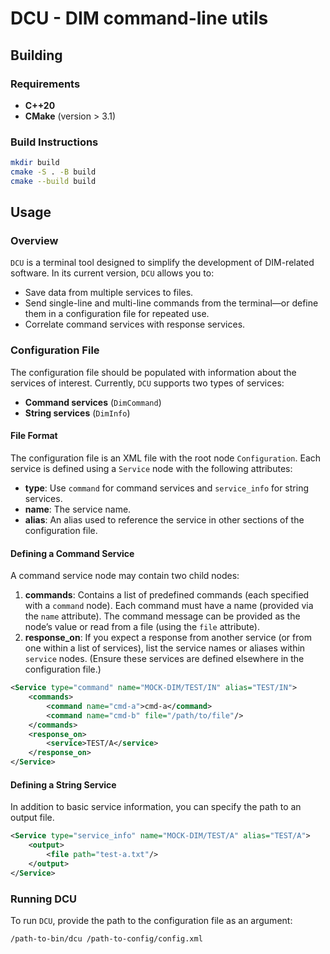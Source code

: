 # DCU - DIM command-line utils

## Building

### Requirements
- **C++20**
- **CMake** (version > 3.1)

### Build Instructions

```bash
mkdir build
cmake -S . -B build
cmake --build build
```

## Usage

### Overview
`DCU` is a terminal tool designed to simplify the development of DIM-related software. In its current version, `DCU` allows you to:

- Save data from multiple services to files.
- Send single-line and multi-line commands from the terminal—or define them in a configuration file for repeated use.
- Correlate command services with response services.

### Configuration File

The configuration file should be populated with information about the services of interest. Currently, `DCU` supports two types of services:

- **Command services** (`DimCommand`)
- **String services** (`DimInfo`)

#### File Format

The configuration file is an XML file with the root node `Configuration`. Each service is defined using a `Service` node with the following attributes:

- **type**: Use `command` for command services and `service_info` for string services.
- **name**: The service name.
- **alias**: An alias used to reference the service in other sections of the configuration file.

#### Defining a Command Service

A command service node may contain two child nodes:

1. **commands**: Contains a list of predefined commands (each specified with a `command` node). Each command must have a name (provided via the `name` attribute). The command message can be provided as the node’s value or read from a file (using the `file` attribute).
2. **response_on**: If you expect a response from another service (or from one within a list of services), list the service names or aliases within `service` nodes. (Ensure these services are defined elsewhere in the configuration file.)

```xml
<Service type="command" name="MOCK-DIM/TEST/IN" alias="TEST/IN">
    <commands>
        <command name="cmd-a">cmd-a</command>
        <command name="cmd-b" file="/path/to/file"/>
    </commands>
    <response_on>
        <service>TEST/A</service>
    </response_on>
</Service>
```

#### Defining a String Service

In addition to basic service information, you can specify the path to an output file.

```xml
<Service type="service_info" name="MOCK-DIM/TEST/A" alias="TEST/A">
    <output>
        <file path="test-a.txt"/>
    </output>
</Service>
```

### Running DCU

To run `DCU`, provide the path to the configuration file as an argument:

```bash
/path-to-bin/dcu /path-to-config/config.xml
```
